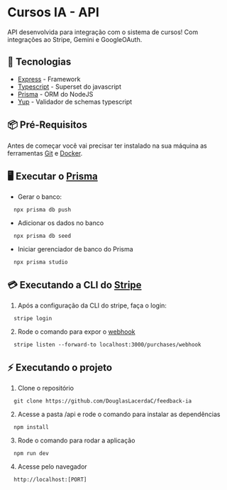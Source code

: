 # Cursos IA - API

API desenvolvida para integração com o sistema de cursos! Com integrações ao Stripe, Gemini e GoogleOAuth.

## 🚀 Tecnologias

- [Express](https://expressjs.com/pt-br/) - Framework
- [Typescript](https://www.typescriptlang.org/) - Superset do javascript
- [Prisma](https://www.prisma.io/) - ORM do NodeJS
- [Yup](https://www.npmjs.com/package/yup) - Validador de schemas typescript

## 📦️ Pré-Requisitos

Antes de começar você vai precisar ter instalado na sua máquina as ferramentas [Git](https://git-scm.com/) e [Docker](https://www.docker.com/).

## 🖥️ Executar o [Prisma](https://www.prisma.io/docs)

- Gerar o banco:

```
  npx prisma db push
```

- Adicionar os dados no banco

```
  npx prisma db seed
```

- Iniciar gerenciador de banco do Prisma

```
  npx prisma studio
```

## 💳 Executando a CLI do [Stripe](https://docs.stripe.com/stripe-cli?install-method=windows)

1. Após a configuração da CLI do stripe, faça o login:

```
  stripe login
```

2. Rode o comando para expor o [webhook](https://docs.stripe.com/webhooks)

```
  stripe listen --forward-to localhost:3000/purchases/webhook
```

## ⚡ Executando o projeto

1. Clone o repositório

```
  git clone https://github.com/DouglasLacerdaC/feedback-ia
```

2. Acesse a pasta /api e rode o comando para instalar as dependências

```
  npm install
```

3. Rode o comando para rodar a aplicação

```
  npm run dev
```

4. Acesse pelo navegador

```
  http://localhost:[PORT]
```
